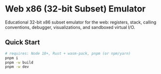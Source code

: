 # Web x86 (32-bit Subset) Emulator

Educational 32-bit x86 subset emulator for the web: registers, stack, calling conventions, debugger, visualizations, and sandboxed virtual I/O.

## Quick Start
```bash
# requires: Node 18+, Rust + wasm-pack, pnpm (or npm/yarn)
pnpm i
pnpm -w build
pnpm -w dev
